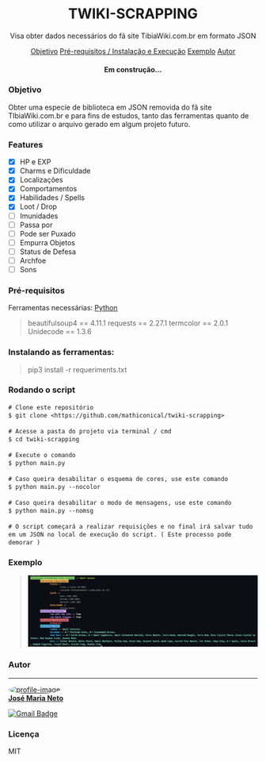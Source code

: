 <h1 align="center">TWIKI-SCRAPPING</h1>

<p align="center">Visa obter dados necessários do fã site TibiaWiki.com.br em formato JSON</p>

<p align="center">
  <a href="#Objetivo">Objetivo</a>
  <a href="#Pré-requisitos">Pré-requisitos / Instalação e Execução</a>
  <a href="#Exemplo">Exemplo</a>
  <a href="#Autor">Autor</a>
</p>

<h4 align="center">
  Em construção...
</h4>

### Objetivo

 Obter uma especíe de biblioteca em JSON removida do fã site TIbiaWiki.com.br e para fins de estudos, tanto das ferramentas quanto de como utilizar o arquivo gerado em algum projeto futuro.

### Features
- [x] HP e EXP
- [x] Charms e Dificuldade
- [x] Localizações
- [x] Comportamentos
- [x] Habilidades / Spells
- [x] Loot / Drop
- [ ] Imunidades
- [ ] Passa por
- [ ] Pode ser Puxado
- [ ] Empurra Objetos
- [ ] Status de Defesa
- [ ] Archfoe
- [ ] Sons

### Pré-requisitos
Ferramentas necessárias:
  [Python](https://python.org/)

  > beautifulsoup4 == 4.11.1
  > requests == 2.27.1
  > termcolor == 2.0.1
  > Unidecode == 1.3.6

### Instalando as ferramentas:
> pip3 install -r requeriments.txt

### Rodando o script

```
# Clone este repositório
$ git clone <https://github.com/mathiconical/twiki-scrapping>

# Acesse a pasta do projeto via terminal / cmd
$ cd twiki-scrapping

# Execute o comando
$ python main.py

# Caso queira desabilitar o esquema de cores, use este comando
$ python main.py --nocolor

# Caso queira desabilitar o modo de mensagens, use este comando
$ python main.py --nomsg

# O script começará a realizar requisições e no final irá salvar tudo em um JSON no local de execução do script. ( Este processo pode demorar )
```

### Exemplo
>![](extracted_example.png)


### Autor
---

<a href="https://www.linkedin.com/in/jos%C3%A9-maria-oliveira/">
  <img style="border-radius: 50%;" src="https://media-exp1.licdn.com/dms/image/C4D03AQFLyV0vgNUFgw/profile-displayphoto-shrink_800_800/0/1525793013069?e=1671062400&v=beta&t=YEmmh4EqM3ejJC1KXplF-t4AWLZKrUaMsAPV6KRLKXU" width="100px;" alt="profile-image"/>
  <br />
  <b>José Maria Neto</b></a>

  [![Gmail Badge](https://img.shields.io/badge/-netinho340@gmail.com-c14438?style=flat-square&logo=Gmail&logoColor=white&link=mailto:netinho340@gmail.com)](mailto:netinho340@gmail.com)


### Licença
MIT
